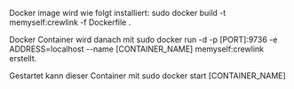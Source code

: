 Docker image wird wie folgt installiert: sudo docker build -t memyself:crewlink -f Dockerfile .

Docker Container wird danach mit sudo docker run -d -p [PORT]:9736 -e ADDRESS=localhost --name [CONTAINER_NAME] memyself:crewlink erstellt.

Gestartet kann dieser Container mit sudo docker start [CONTAINER_NAME]